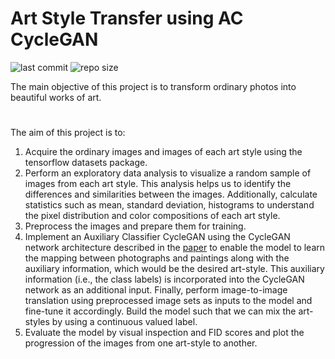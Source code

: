 # Art Style Transfer using AC CycleGAN

![last commit](https://img.shields.io/github/last-commit/Chaitanya98/Art-Style-Transfer-using-AC-CycleGAN)
![repo size](https://img.shields.io/github/repo-size/Chaitanya98/Art-Style-Transfer-using-AC-CycleGAN)

The main objective of this project is to transform ordinary photos into beautiful works of art.

#

The aim of this project is to:

1. Acquire the ordinary images and images of each art style using the tensorflow datasets package.
2. Perform an exploratory data analysis to visualize a random sample of images from each art style. This analysis helps us to identify the differences and similarities between the images. Additionally, calculate statistics such as mean, standard deviation, histograms to understand the pixel distribution and color compositions of each art style.
3. Preprocess the images and prepare them for training.
4. Implement an Auxiliary Classifier CycleGAN using the CycleGAN network architecture described in the [paper](https://www.cs.cmu.edu/~junyanz/projects/CycleGAN/CycleGAN.pdf) to enable the model to learn the mapping between photographs and paintings along with the auxiliary information, which would be the desired art-style. This auxiliary information (i.e., the class labels) is incorporated into the CycleGAN network as an additional input. Finally, perform image-to-image translation using preprocessed image sets as inputs to the model and fine-tune it accordingly. Build the model such that we can mix the art-styles by using a continuous valued label.
5. Evaluate the model by visual inspection and FID scores and plot the progression of the images from one art-style to another.

